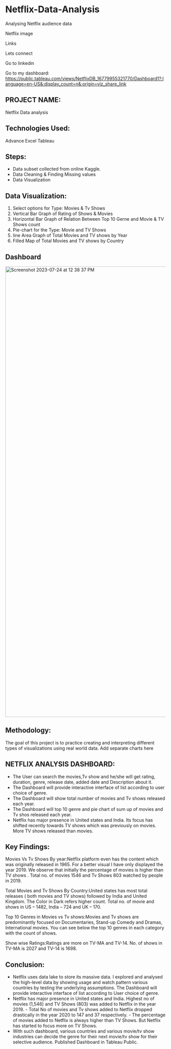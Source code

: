 # Netflix-Data-Analysis
Analysing Netflix audience data


Netflix image


Links

Lets connect 

Go to linkedin

Go to my dashboard: https://public.tableau.com/views/NetflixDB_16779955321770/Dashboard1?:language=en-US&:display_count=n&:origin=viz_share_link

## PROJECT NAME:
Netflix Data analysis

## Technologies Used:
Advance Excel
Tableau

## Steps:
* Data subset collected from online Kaggle.
* Data Cleaning & Finding Missing values
* Data Visualization

## Data Visualization:
1) Select options for Type: Movies & Tv Shows
2) Vertical Bar Graph of Rating of Shows & Movies
3) Horizontal Bar Graph of Relation Between Top 10 Gerne and Movie & TV Shows count
4) Pie-chart for the Type: Movie and TV Shows
5) line Area Graph of Total Movies and TV shows by Year
6) Filled Map of Total Movies and TV shows by Country

## Dashboard

<img width="1411" alt="Screenshot 2023-07-24 at 12 38 37 PM" src="https://github.com/SaraKarsa/Netflix-Data-Analysis/assets/132733506/0a57de60-abcd-4fdc-bf7e-4918fa1c8dc3">


## Methodology:
The goal of this project is to practice creating and interpreting different types of visualizations using real world data. 
Add separate charts here

## NETFLIX ANALYSIS DASHBOARD:
* The User can search the movies,Tv show and he/she will get rating, duration, genre, release date, added date and Description about it.
* The Dashboard will provide interactive interface of list according to user choice of genre.
* The Dashboard will show total number of movies and Tv shows released each year.
* The Dashboard will top 10 genre and pie chart of sum up of movies and Tv shos released each year.
* Netflix has major presence in United states and India. Its focus has shifted recently towards TV shows which was previously on movies. More TV shows released than movies.

## Key Findings:
Movies Vs Tv Shows By year:Netflix platform even has the content which was originally released in 1965. For a better visual I have only displayed the  year 2019. We observe that initially the percentage of movies is higher than TV shows . Total no. of movies 1546 and Tv Shows 803 watched by people in 2019.

Total Movies and Tv Shows By Country:United states has most total releases ( both movies and TV shows) followed by India and United Kingdom. The Color in Dark refers higher count.  Total no. of movie and shows in US – 1482, India – 724 and  UK – 170.

Top 10 Genres in Movies vs Tv shows:Movies and Tv shows are predominantly focused on Documentaries, Stand-up Comedy and Dramas, International movies. You can see below the top 10 genres in each category with the count of shows. 

Show wise Ratings:Ratings are more on TV-MA and TV-14. No. of shows in TV-MA is 2027 and TV-14 is 1698.


## Conclusion:

   * Netflix uses data lake to store its massive data. I explored and analysed the high-level data by showing usage and watch pattern various countries by testing the underlying assumptions. The Dashboard will provide interactive interface of list according to User choice of genre. 
   * Netflix has major presence in United states and India. Highest no of movies (1,546) and TV Shows (803) was added to Netflix in the year 2019. - Total No of movies and Tv shows added to Netflix dropped drastically in the year 2020 to 147 and 37 respectively. - The percentage of movies added to Netflix is always higher than TV Shows. But Netflix has started to focus more on TV Shows. 
   * With such dashboard, various countries and various movie/tv show industries can decide the genre for their next movie/tv show for their selective audience. Published Dashboard in Tableau Public. 






